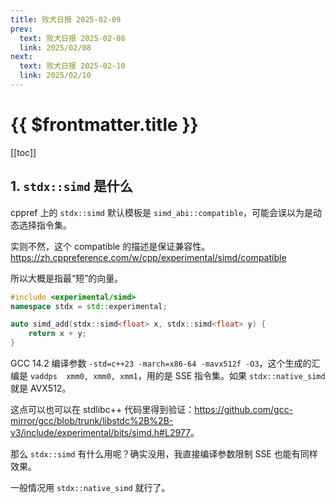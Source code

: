 ```yaml
---
title: 败犬日报 2025-02-09
prev:
  text: 败犬日报 2025-02-08
  link: 2025/02/08
next:
  text: 败犬日报 2025-02-10
  link: 2025/02/10
---
```


# {{ $frontmatter.title }}

[[toc]]

## 1. `stdx::simd` 是什么

cppref 上的 `stdx::simd` 默认模板是 `simd_abi::compatible`，可能会误以为是动态选择指令集。

实则不然，这个 compatible 的描述是保证兼容性。<https://zh.cppreference.com/w/cpp/experimental/simd/compatible>

所以大概是指最“短”的向量。

```cpp
#include <experimental/simd>
namespace stdx = std::experimental;

auto simd_add(stdx::simd<float> x, stdx::simd<float> y) {
    return x + y;
}
```

GCC 14.2 编译参数 `-std=c++23 -march=x86-64 -mavx512f -O3`，这个生成的汇编是 `vaddps  xmm0, xmm0, xmm1`，用的是 SSE 指令集。如果 `stdx::native_simd` 就是 AVX512。

这点可以也可以在 stdlibc++ 代码里得到验证：<https://github.com/gcc-mirror/gcc/blob/trunk/libstdc%2B%2B-v3/include/experimental/bits/simd.h#L2977>。

那么 `stdx::simd` 有什么用呢？确实没用，我直接编译参数限制 SSE 也能有同样效果。

一般情况用 `stdx::native_simd` 就行了。
